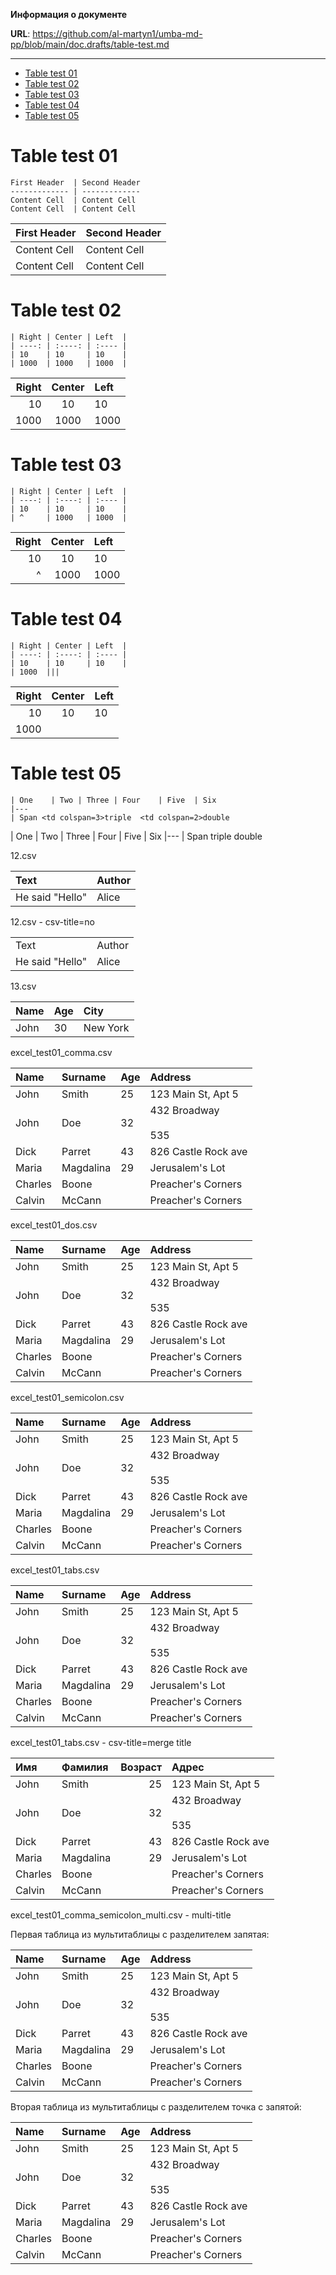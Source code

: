 **Информация о документе**

**URL**: https://github.com/al-martyn1/umba-md-pp/blob/main/doc.drafts/table-test.md

---

- [Table test 01](#table-test-01)
- [Table test 02](#table-test-02)
- [Table test 03](#table-test-03)
- [Table test 04](#table-test-04)
- [Table test 05](#table-test-05)


# Table test 01

```
First Header  | Second Header
------------- | -------------
Content Cell  | Content Cell
Content Cell  | Content Cell
```

First Header  | Second Header
------------- | -------------
Content Cell  | Content Cell
Content Cell  | Content Cell


# Table test 02

```
| Right | Center | Left  |
| ----: | :----: | :---- |
| 10    | 10     | 10    |
| 1000  | 1000   | 1000  |
```

| Right | Center | Left  |
| ----: | :----: | :---- |
| 10    | 10     | 10    |
| 1000  | 1000   | 1000  |


# Table test 03

```
| Right | Center | Left  |
| ----: | :----: | :---- |
| 10    | 10     | 10    |
| ^     | 1000   | 1000  |
```

| Right | Center | Left  |
| ----: | :----: | :---- |
| 10    | 10     | 10    |
| ^     | 1000   | 1000  |


# Table test 04

```
| Right | Center | Left  |
| ----: | :----: | :---- |
| 10    | 10     | 10    |
| 1000  |||
```

| Right | Center | Left  |
| ----: | :----: | :---- |
| 10    | 10     | 10    |
| 1000  |||


# Table test 05

```
| One    | Two | Three | Four    | Five  | Six
|---
| Span <td colspan=3>triple  <td colspan=2>double
```

| One    | Two | Three | Four    | Five  | Six
|---
| Span <td colspan=3>triple  <td colspan=2>double


12.csv

|Text|Author|
|:---|:---|
|He said "Hello"|Alice|


12.csv - csv-title=no

|||
|:---|:---|
|Text|Author|
|He said "Hello"|Alice|


13.csv

|Name|Age|City|
|:---|:---|:---|
|John|30|New York|


excel_test01_comma.csv

|Name|Surname|Age|Address|
|:---|:---|:---|:---|
|John|Smith|25|123 Main St, Apt 5|
|John|Doe|32|432 Broadway<br/><br/>535|
|Dick|Parret|43|826 Castle Rock ave|
|Maria|Magdalina|29|Jerusalem's Lot|
|Charles|Boone||Preacher's Corners|
|Calvin|McCann||Preacher's Corners|


excel_test01_dos.csv

|Name|Surname|Age|Address|
|:---|:---|:---|:---|
|John|Smith|25|123 Main St, Apt 5|
|John|Doe|32|432 Broadway<br/><br/>535|
|Dick|Parret|43|826 Castle Rock ave|
|Maria|Magdalina|29|Jerusalem's Lot|
|Charles|Boone||Preacher's Corners|
|Calvin|McCann||Preacher's Corners|


excel_test01_semicolon.csv

|Name|Surname|Age|Address|
|:---|:---|:---|:---|
|John|Smith|25|123 Main St, Apt 5|
|John|Doe|32|432 Broadway<br/><br/>535|
|Dick|Parret|43|826 Castle Rock ave|
|Maria|Magdalina|29|Jerusalem's Lot|
|Charles|Boone||Preacher's Corners|
|Calvin|McCann||Preacher's Corners|


excel_test01_tabs.csv

|Name|Surname|Age|Address|
|:---|:---|:---|:---|
|John|Smith|25|123 Main St, Apt 5|
|John|Doe|32|432 Broadway<br/><br/>535|
|Dick|Parret|43|826 Castle Rock ave|
|Maria|Magdalina|29|Jerusalem's Lot|
|Charles|Boone||Preacher's Corners|
|Calvin|McCann||Preacher's Corners|


excel_test01_tabs.csv - csv-title=merge title

|Имя|Фамилия|Возраст|Адрес|
|:---|:---|---:|:---|
|John|Smith|25|123 Main St, Apt 5|
|John|Doe|32|432 Broadway<br/><br/>535|
|Dick|Parret|43|826 Castle Rock ave|
|Maria|Magdalina|29|Jerusalem's Lot|
|Charles|Boone||Preacher's Corners|
|Calvin|McCann||Preacher's Corners|


excel_test01_comma_semicolon_multi.csv - multi-title

Первая таблица из мультитаблицы с разделителем запятая:

|Name|Surname|Age|Address|
|:---|:---|:---|:---|
|John|Smith|25|123 Main St, Apt 5|
|John|Doe|32|432 Broadway<br/><br/>535|
|Dick|Parret|43|826 Castle Rock ave|
|Maria|Magdalina|29|Jerusalem's Lot|
|Charles|Boone||Preacher's Corners|
|Calvin|McCann||Preacher's Corners|


Вторая таблица из мультитаблицы с разделителем точка с запятой:

|Name|Surname|Age|Address|
|:---|:---|:---|:---|
|John|Smith|25|123 Main St, Apt 5|
|John|Doe|32|432 Broadway<br/><br/>535|
|Dick|Parret|43|826 Castle Rock ave|
|Maria|Magdalina|29|Jerusalem's Lot|
|Charles|Boone||Preacher's Corners|
|Calvin|McCann||Preacher's Corners|


